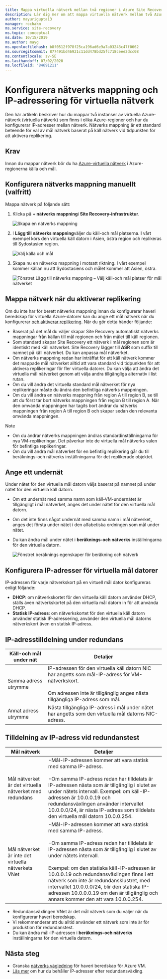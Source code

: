 ```yaml
---
title: Mappa virtuella nätverk mellan två regioner i Azure Site Recovery
description: Lär dig mer om att mappa virtuella nätverk mellan två Azure-regioner för haveri beredskap i Azure VM med Azure Site Recovery.
author: mayurigupta13
manager: rochakm
ms.service: site-recovery
ms.topic: conceptual
ms.date: 10/15/2019
ms.author: mayg
ms.openlocfilehash: b8f0512f978f25ca196ad6e9a7a03243c47f0662
ms.sourcegitcommit: 877491bd46921c11dd478bd25fc718ceee2dcc08
ms.contentlocale: sv-SE
ms.lasthandoff: 07/02/2020
ms.locfileid: "84691211"
---
```

# <a name="set-up-network-mapping-and-ip-addressing-for-vnets"></a>Konfigurera nätverks mappning och IP-adressering för virtuella nätverk

Den här artikeln beskriver hur du mappar två instanser av virtuella Azure-nätverk (virtuella nätverk) som finns i olika Azure-regioner och hur du konfigurerar IP-adresser mellan nätverk. Nätverks mappning är ett standard beteende för val av mål nätverk baserat på käll nätverk vid tidpunkten för att aktivera replikering.

## <a name="prerequisites"></a>Krav

Innan du mappar nätverk bör du ha [Azure-virtuella nätverk](../virtual-network/virtual-networks-overview.md) i Azure-regionerna källa och mål. 

## <a name="set-up-network-mapping-manually-optional"></a>Konfigurera nätverks mappning manuellt (valfritt)

Mappa nätverk på följande sätt:

1. Klicka på **+ nätverks mappning**i **Site Recovery-infrastruktur**.

    ![ Skapa en nätverks mappning](./media/site-recovery-network-mapping-azure-to-azure/network-mapping1.png)

3. I **Lägg till nätverks mappning**väljer du käll-och mål platserna. I vårt exempel körs den virtuella käll datorn i Asien, östra region och replikeras till Sydostasien region.

    ![Välj källa och mål](./media/site-recovery-network-mapping-azure-to-azure/network-mapping2.png)
3. Skapa nu en nätverks mappning i motsatt riktning. I vårt exempel kommer källan nu att Sydostasiens och målet kommer att Asien, östra.

    ![Fönstret Lägg till nätverks mappning – Välj käll-och mål platser för mål nätverket](./media/site-recovery-network-mapping-azure-to-azure/network-mapping3.png)


## <a name="map-networks-when-you-enable-replication"></a>Mappa nätverk när du aktiverar replikering

Om du inte har för berett nätverks mappning innan du konfigurerar haveri beredskap för virtuella Azure-datorer kan du ange ett mål nätverk när du konfigurerar [och aktiverar replikering](azure-to-azure-how-to-enable-replication.md). När du gör detta händer följande:

- Baserat på det mål du väljer skapar Site Recovery automatiskt nätverks mappningar från källan till mål regionen och från målet till käll regionen.
- Som standard skapar Site Recovery ett nätverk i mål regionen som är identiskt med käll nätverket. Site Recovery lägger till **ASR** som suffix till namnet på käll nätverket. Du kan anpassa mål nätverket.
- Om nätverks mappning redan har inträffat för ett käll nätverk kommer det mappade mål nätverket alltid att vara standard vid tidpunkten för att aktivera replikeringar för fler virtuella datorer. Du kan välja att ändra det virtuella mål nätverket genom att välja andra tillgängliga alternativ i list rutan. 
- Om du vill ändra det virtuella standard mål nätverket för nya replikeringar måste du ändra den befintliga nätverks mappningen.
- Om du vill ändra en nätverks mappning från region A till region B, se till att du först tar bort nätverks mappningen från region B till region A. När den omvända mappningen har tagits bort ändrar du nätverks mappningen från region A till region B och skapar sedan den relevanta omvända mappningen.

>[!NOTE]
>* Om du ändrar nätverks mappningen ändras standardinställningarna för nya VM-replikeringar. Det påverkar inte de virtuella mål nätverks valen för befintliga replikeringar. 
>* Om du vill ändra mål nätverket för en befintlig replikering går du till beräknings-och nätverks inställningarna för det replikerade objektet.

## <a name="specify-a-subnet"></a>Ange ett undernät

Under nätet för den virtuella mål datorn väljs baserat på namnet på under nätet för den virtuella käll datorn.

- Om ett undernät med samma namn som käll-VM-undernätet är tillgängligt i mål nätverket, anges det under nätet för den virtuella mål datorn.
- Om det inte finns något undernät med samma namn i mål nätverket, anges det första under nätet i den alfabetiska ordningen som mål under nätet.
- Du kan ändra mål under nätet i **beräknings-och nätverks** inställningarna för den virtuella datorn.

    ![Fönstret beräknings egenskaper för beräkning och nätverk](./media/site-recovery-network-mapping-azure-to-azure/modify-subnet.png)


## <a name="set-up-ip-addressing-for-target-vms"></a>Konfigurera IP-adresser för virtuella mål datorer

IP-adressen för varje nätverkskort på en virtuell mål dator konfigureras enligt följande:

- **DHCP**: om nätverkskortet för den virtuella käll datorn använder DHCP, ställs även nätverkskortet på den virtuella mål datorn in för att använda DHCP.
- **Statisk IP-adress**: om nätverkskortet för den virtuella käll datorn använder statisk IP-adressering, använder den virtuella mål datorns nätverkskort även en statisk IP-adress.


## <a name="ip-address-assignment-during-failover"></a>IP-adresstilldelning under redundans

**Käll-och mål under nät** | **Detaljer**
--- | ---
Samma adress utrymme | IP-adressen för den virtuella käll datorn NIC har angetts som mål-IP-adress för VM-nätverkskort.<br/><br/> Om adressen inte är tillgänglig anges nästa tillgängliga IP-adress som mål.
Annat adress utrymme | Nästa tillgängliga IP-adress i mål under nätet har angetts som den virtuella mål datorns NIC-adress.



## <a name="ip-address-assignment-during-test-failover"></a>Tilldelning av IP-adress vid redundanstest

**Mål nätverk** | **Detaljer**
--- | ---
Mål nätverket är det virtuella nätverket med redundans | -Mål-IP-adressen kommer att vara statisk med samma IP-adress. <br/><br/>  -Om samma IP-adress redan har tilldelats är IP-adressen nästa som är tillgänglig i slutet av under nätets intervall. Exempel: om käll-IP-adressen är 10.0.0.19 och redundansväxlingen använder intervallet 10.0.0.0/24, är nästa IP-adress som tilldelats den virtuella mål datorn 10.0.0.254.
Mål nätverket är inte det virtuella nätverkets VNet | -Mål-IP-adressen kommer att vara statisk med samma IP-adress.<br/><br/>  -Om samma IP-adress redan har tilldelats är IP-adressen nästa som är tillgänglig i slutet av under nätets intervall.<br/><br/> Exempel: om den statiska käll-IP-adressen är 10.0.0.19 och redundansväxlingen finns i ett nätverk som inte är redundansklustret, med intervallet 10.0.0.0/24, blir den statiska IP-adressen 10.0.0.0.19 om den är tillgänglig och annars kommer den att vara 10.0.0.254.

- Redundansväxlingen VNet är det mål nätverk som du väljer när du konfigurerar haveri beredskap.
- Vi rekommenderar att du alltid använder ett nätverk som inte är för produktion för redundanstest.
- Du kan ändra mål-IP-adressen i **beräknings-och nätverks** inställningarna för den virtuella datorn.


## <a name="next-steps"></a>Nästa steg

- Granska [nätverks vägledning](site-recovery-azure-to-azure-networking-guidance.md) för haveri beredskap för Azure VM.
- [Läs mer](site-recovery-retain-ip-azure-vm-failover.md) om hur du behåller IP-adresser efter redundansväxling.
